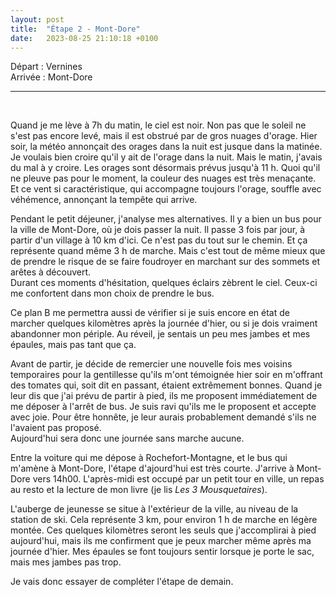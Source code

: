 ```yaml
---
layout: post
title:  "Étape 2 - Mont-Dore"
date:   2023-08-25 21:10:18 +0100
---
```


Départ : Vernines  
Arrivée : Mont-Dore  

---
<br>

Quand je me lève à 7h du matin, le ciel est noir.
Non pas que le soleil ne s'est pas encore levé, mais il est obstrué par de gros nuages d'orage.
Hier soir, la météo annonçait des orages dans la nuit est jusque dans la matinée.
Je voulais bien croire qu'il y ait de l'orage dans la nuit.
Mais le matin, j'avais du mal à y croire.
Les orages sont désormais prévus jusqu'à 11 h.
Quoi qu'il ne pleuve pas pour le moment, la couleur des nuages est très menaçante.
Et ce vent si caractéristique, qui accompagne toujours l'orage, souffle avec véhémence, annonçant la tempête qui arrive.

Pendant le petit déjeuner, j'analyse mes alternatives.
Il y a bien un bus pour la ville de Mont-Dore, où je dois passer la nuit.
Il passe 3 fois par jour, à partir d'un village à 10 km d'ici.
Ce n'est pas du tout sur le chemin.
Et ça représente quand même 3 h de marche.
Mais c'est tout de même mieux que de prendre le risque de se faire foudroyer en marchant sur des sommets et arêtes à découvert.  
Durant ces moments d'hésitation, quelques éclairs zèbrent le ciel.
Ceux-ci me confortent dans mon choix de prendre le bus.

Ce plan B me permettra aussi de vérifier si je suis encore en état de marcher quelques kilomètres après la journée d'hier, ou si je dois vraiment abandonner mon périple.
Au réveil, je sentais un peu mes jambes et mes épaules, mais pas tant que ça.

Avant de partir, je décide de remercier une nouvelle fois mes voisins temporaires pour la gentillesse qu'ils m'ont témoignée hier soir en m'offrant des tomates qui, soit dit en passant, étaient extrêmement bonnes.
Quand je leur dis que j'ai prévu de partir à pied, ils me proposent immédiatement de me déposer à l'arrêt de bus.
Je suis ravi qu'ils me le proposent et accepte avec joie.
Pour être honnête, je leur aurais probablement demandé s'ils ne l'avaient pas proposé.  
Aujourd'hui sera donc une journée sans marche aucune.

Entre la voiture qui me dépose à Rochefort-Montagne, et le bus qui m'amène à Mont-Dore, l'étape d'ajourd'hui est très courte.
J'arrive à Mont-Dore vers 14h00.
L'après-midi est occupé par un petit tour en ville, un repas au resto et la lecture de mon livre (je lis _Les 3 Mousquetaires_).

L'auberge de jeunesse se situe à l'extérieur de la ville, au niveau de la station de ski.
Cela représente 3 km, pour environ 1 h de marche en légère montée.
Ces quelques kilomètres seront les seuls que j'accomplirai à pied aujourd'hui, mais ils me confirment que je peux marcher même après ma journée d'hier.
Mes épaules se font toujours sentir lorsque je porte le sac, mais mes jambes pas trop.

Je vais donc essayer de compléter l'étape de demain.
